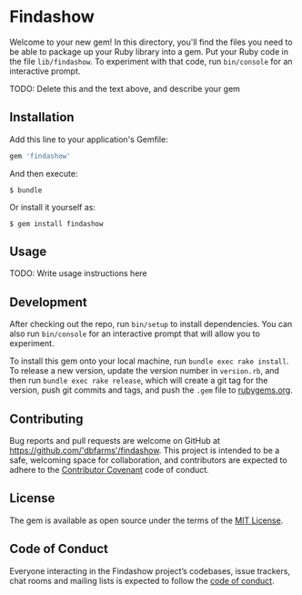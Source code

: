 # Findashow

Welcome to your new gem! In this directory, you'll find the files you need to be able to package up your Ruby library into a gem. Put your Ruby code in the file `lib/findashow`. To experiment with that code, run `bin/console` for an interactive prompt.

TODO: Delete this and the text above, and describe your gem

## Installation

Add this line to your application's Gemfile:

```ruby
gem 'findashow'
```

And then execute:

    $ bundle

Or install it yourself as:

    $ gem install findashow

## Usage

TODO: Write usage instructions here

## Development

After checking out the repo, run `bin/setup` to install dependencies. You can also run `bin/console` for an interactive prompt that will allow you to experiment.

To install this gem onto your local machine, run `bundle exec rake install`. To release a new version, update the version number in `version.rb`, and then run `bundle exec rake release`, which will create a git tag for the version, push git commits and tags, and push the `.gem` file to [rubygems.org](https://rubygems.org).

## Contributing

Bug reports and pull requests are welcome on GitHub at https://github.com/'dbfarms'/findashow. This project is intended to be a safe, welcoming space for collaboration, and contributors are expected to adhere to the [Contributor Covenant](http://contributor-covenant.org) code of conduct.

## License

The gem is available as open source under the terms of the [MIT License](https://opensource.org/licenses/MIT).

## Code of Conduct

Everyone interacting in the Findashow project’s codebases, issue trackers, chat rooms and mailing lists is expected to follow the [code of conduct](https://github.com/'dbfarms'/findashow/blob/master/CODE_OF_CONDUCT.md).
